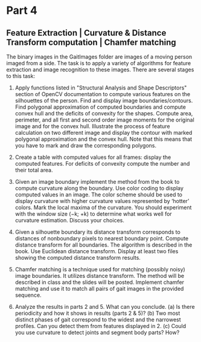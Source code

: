 # Part 4

Feature Extraction | Curvature & Distance Transform computation | Chamfer matching
----------------------------------------------------------------------------------

The binary images in the GaitImages folder are images of a moving person imaged from a side. The task is to apply a variety of algorithms for feature
extraction and image recognition to these images. There are several stages to this task:

1. Apply functions listed in "Structural Analysis and Shape Descriptors" section of OpenCV
documentation to compute various features on the silhouettes of the person. Find and display image boundaries/contours. Find polygonal approximation of computed boundaries and
compute convex hull and the deficits of convexity for the shapes. Compute area, perimeter,
and all first and second order image moments for the original image and for the convex hull.
Illustrate the process of feature calculation on two different image and display the contour
with marked polygonal approximation and the convex hull. Note that this means that you
have to mark and draw the corresponding polygons.

2. Create a table with computed values for all frames: display the computed features. For
deficits of convexity compute the number and their total area.

3. Given an image boundary implement the method from the book to compute curvature
along the boundary. Use color coding to display computed values in an image. The color
scheme should be used to display curvature with higher curvature values represented by
‘hotter’ colors. Mark the local maxima of the curvature. You should experiment with the
window size (−k; +k) to determine what works well for curvature estimation. Discuss your
choices.

4. Given a silhouette boundary its distance transform corresponds to distances of nonboundary pixels to nearest boundary point. Compute distance transform for all boundaries.
The algorithm is described in the book. Use Euclidean distance transform. Display at least
two files showing the computed distance transform results.

5. Chamfer matching is a technique used for matching (possibly noisy) image boundaries.
It utilizes distance transform. The method will be described in class and the slides will be
posted. Implement chamfer matching and use it to match all pairs of gait images in the
provided sequence.

6. Analyze the results in parts 2 and 5. What can you conclude.
(a) Is there periodicity and how it shows in results (parts 2 & 5)?
(b) Two most distinct phases of gait correspond to the widest and the narrowest profiles.
Can you detect them from features displayed in 2.
(c) Could you use curvature to detect joints and segment body parts? How?
